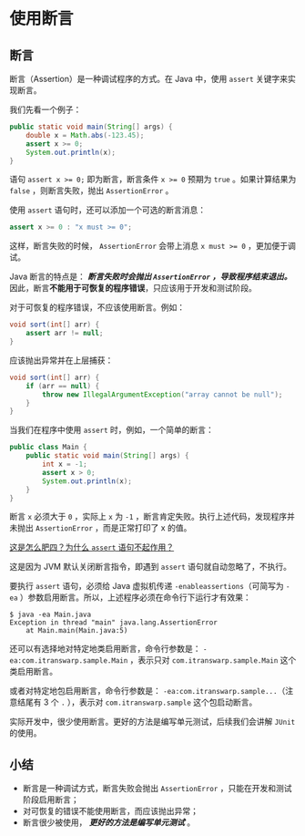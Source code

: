 # **使用断言**

## 断言

断言（Assertion）是一种调试程序的方式。在 Java 中，使用 `assert` 关键字来实现断言。

我们先看一个例子：

```java
public static void main(String[] args) {
    double x = Math.abs(-123.45);
    assert x >= 0;
    System.out.println(x);
}
```

语句 `assert x >= 0;` 即为断言，断言条件 `x >= 0` 预期为 `true` 。如果计算结果为 `false` ，则断言失败，抛出 `AssertionError` 。

使用 `assert` 语句时，还可以添加一个可选的断言消息：

```java
assert x >= 0 : "x must >= 0";
```

这样，断言失败的时候， `AssertionError` 会带上消息 `x must >= 0` ，更加便于调试。

Java 断言的特点是： ***断言失败时会抛出 `AssertionError` ，导致程序结束退出。*** 因此，断言**不能用于可恢复的程序错误**，只应该用于开发和测试阶段。

对于可恢复的程序错误，不应该使用断言。例如：

```java
void sort(int[] arr) {
    assert arr != null;
}
```

应该抛出异常并在上层捕获：

```java
void sort(int[] arr) {
    if (arr == null) {
        throw new IllegalArgumentException("array cannot be null");
    }
}
```

当我们在程序中使用 `assert` 时，例如，一个简单的断言：

```java
public class Main {
    public static void main(String[] args) {
        int x = -1;
        assert x > 0;
        System.out.println(x);
    }
}
```

断言 `x` 必须大于 `0` ，实际上 `x` 为 `-1` ，断言肯定失败。执行上述代码，发现程序并未抛出 `AssertionError` ，而是正常打印了 x 的值。

<u>这是怎么肥四？为什么 `assert` 语句不起作用？</u>

这是因为 JVM 默认关闭断言指令，即遇到 `assert` 语句就自动忽略了，不执行。

要执行 `assert` 语句，必须给 Java 虚拟机传递 `-enableassertions`（可简写为 `-ea` ）参数启用断言。所以，上述程序必须在命令行下运行才有效果：

```
$ java -ea Main.java
Exception in thread "main" java.lang.AssertionError
	at Main.main(Main.java:5)
```

还可以有选择地对特定地类启用断言，命令行参数是： `-ea:com.itranswarp.sample.Main` ，表示只对 `com.itranswarp.sample.Main` 这个类启用断言。

或者对特定地包启用断言，命令行参数是： `-ea:com.itranswarp.sample...`（注意结尾有 3 个 `.` ），表示对 `com.itranswarp.sample` 这个包启动断言。

实际开发中，很少使用断言。更好的方法是编写单元测试，后续我们会讲解 `JUnit` 的使用。


## 小结

- 断言是一种调试方式，断言失败会抛出 `AssertionError` ，只能在开发和测试阶段启用断言；
- 对可恢复的错误不能使用断言，而应该抛出异常；
- 断言很少被使用， ***更好的方法是编写单元测试*** 。




